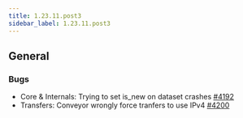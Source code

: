 ```yaml
---
title: 1.23.11.post3
sidebar_label: 1.23.11.post3
---
```


## General

### Bugs

- Core & Internals: Trying to set is_new on dataset crashes [#4192](https://github.com/rucio/rucio/issues/4192)
- Transfers: Conveyor wrongly force tranfers to use IPv4 [#4200](https://github.com/rucio/rucio/issues/4200)
